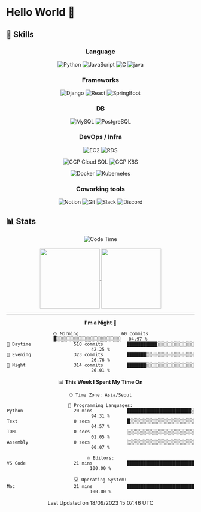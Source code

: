 # Hello World 👋

## 🔧 Skills

<div align="center">

### Language

![Python](https://img.shields.io/badge/Python-3776AB?style=for-the-badge&logo=Python&logoColor=white)
![JavaScript](https://img.shields.io/badge/JavaScript-F7DF1E?style=for-the-badge&logo=JavaScript&logoColor=white)
![C](https://img.shields.io/badge/C-A8B9CC?style=for-the-badge&logo=C&logoColor=white)
![java](https://img.shields.io/badge/java-E86914?style=for-the-badge&logo=Java&logoColor=white)

### Frameworks

![Django](https://img.shields.io/badge/Django-092E20?style=for-the-badge&logo=Django&logoColor=white)
![React](https://img.shields.io/badge/React-61DAFB?style=for-the-badge&logo=React&logoColor=black)
![SpringBoot](https://img.shields.io/badge/SpringBoot-6DB33F?style=for-the-badge&logo=SpringBoot&logoColor=white)

### DB

![MySQL](https://img.shields.io/badge/MySQL-4479A1?style=for-the-badge&logo=MySQL&logoColor=white)
![PostgreSQL](https://img.shields.io/badge/PostgreSQL-4169E1?style=for-the-badge&logo=PostgreSQL&logoColor=white)

### DevOps / Infra

![EC2](https://img.shields.io/badge/AWS_EC2-FF9900?style=for-the-badge&logo=AmazonEC2&logoColor=white)
![RDS](https://img.shields.io/badge/AWS_RDS-527FFF?style=for-the-badge&logo=AmazonRDS&logoColor=white)
</br>

![GCP Cloud SQL](https://img.shields.io/badge/Cloud_SQL-4285F4?style=for-the-badge&logo=googlecloud&logoColor=white)
![GCP K8S](https://img.shields.io/badge/Google_Kubernetes_Engine-4285F4?style=for-the-badge&logo=googlecloud&logoColor=white)
</br>

![Docker](https://img.shields.io/badge/Docker-2496ED?style=for-the-badge&logo=Docker&logoColor=white)
![Kubernetes](https://img.shields.io/badge/Kubernetes-326CE5?style=for-the-badge&logo=Kubernetes&logoColor=white)

### Coworking tools

![Notion](https://img.shields.io/badge/Notion-000000?style=for-the-badge&logo=Notion&logoColor=white)
![Git](https://img.shields.io/badge/Git-F05032?style=for-the-badge&logo=Git&logoColor=white)
![Slack](https://img.shields.io/badge/Slack-4A154B?style=for-the-badge&logo=Slack&logoColor=white)
![Discord](https://img.shields.io/badge/Discord-5865F2?style=for-the-badge&logo=Discord&logoColor=white)

</div>

## 📊 Stats

<div align="center">

![Code Time](http://img.shields.io/badge/Code%20Time-245%20hrs%2052%20mins-blue?style=for-the-badge)
</br></br>
<a href="https://github.com/taeho0888">
<img align="center" height=160 src="https://github-readme-stats.vercel.app/api/top-langs/?username=taeho0888&langs_count=6&hide=C&layout=compact" />
</a>
<a href="https://github.com/taeho0888">
<img align="center" height=160 src="https://github-readme-stats.vercel.app/api?username=taeho0888&show_icons=true&bg_color=00000000" />
</a>

<!--START_SECTION:waka-->

---

**I'm a Night 🦉**

```text
🌞 Morning                60 commits          █░░░░░░░░░░░░░░░░░░░░░░░░   04.97 %
🌆 Daytime                510 commits         ███████████░░░░░░░░░░░░░░   42.25 %
🌃 Evening                323 commits         ███████░░░░░░░░░░░░░░░░░░   26.76 %
🌙 Night                  314 commits         ███████░░░░░░░░░░░░░░░░░░   26.01 %
```

📊 **This Week I Spent My Time On**

```text
🕑︎ Time Zone: Asia/Seoul

💬 Programming Languages:
Python                   20 mins             ████████████████████████░   94.31 %
Text                     0 secs              █░░░░░░░░░░░░░░░░░░░░░░░░   04.57 %
TOML                     0 secs              ░░░░░░░░░░░░░░░░░░░░░░░░░   01.05 %
Assembly                 0 secs              ░░░░░░░░░░░░░░░░░░░░░░░░░   00.07 %

🔥 Editors:
VS Code                  21 mins             █████████████████████████   100.00 %

💻 Operating System:
Mac                      21 mins             █████████████████████████   100.00 %
```

Last Updated on 18/09/2023 15:07:46 UTC

<!--END_SECTION:waka-->
</div>
